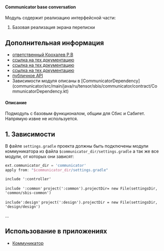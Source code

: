 #### Communicator base conversation

Модуль содержит реализацию интерфейсной части: 
1) Базовая реализация экрана переписки

## Дополнительная информация

- [ответственный Крохалев Р.В](https://online.sbis.ru/person/420fa93c-fd36-4081-b974-038c28749265)
- [ссылка на тех документацию](https://online.sbis.ru/shared/disk/2198ca7a-02cc-4f4d-9e21-7a0714c5c4a7)
- [ссылка на тех документацию](https://online.sbis.ru/shared/disk/26577907-852b-4c0a-92b2-c34f003a71ed)
- [ссылка на тех документацию](https://online.sbis.ru/shared/disk/df217e22-4927-4a1c-b74a-7a1c6d494b83)
- [публичное API](https://online.sbis.ru/shared/disk/9668b93e-44dd-4fff-a9eb-d01c4eb5b4a9)
- Зависимости модуля описаны в [CommunicatorDependency] (сommunicator/src/main/java/ru/tensor/sbis/communicator/contract/CommunicatorDependency.kt)

#### Описание

Подмодуль с базовым функционалом, общим для Сбис и Сабигет. Напрямую извне не используется.

## 1. Зависимости
В файле `settings.gradle` проекта должны быть подключены модули коммуникатора из 
файла `$communicator_dir/settings.gradle` а так же все модули, от которых они зависят:

``` groovy
ext.communicator_dir = 'communicator'
apply from: "$communicator_dir/settings.gradle"
```

`include ':controller'`

`include ':common'`
`project(':common').projectDir= new File(settingsDir, 'common/sbis-common')`

`include':design'`
`project(':design').projectDir = new File(settingsDir, 'design/design')`

...

## Использование в приложениях
- [Коммуникатор](https://git.sbis.ru/mobileworkspace/apps/droid/communicator)